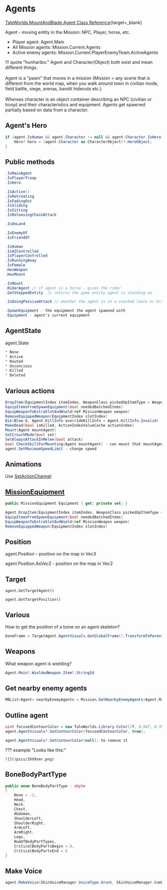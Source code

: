 # Agents

[TaleWorlds.MountAndBlade.Agent Class Reference](https://apidoc.bannerlord.com/v/1.2.12/class_tale_worlds_1_1_mount_and_blade_1_1_agent.html){target=_blank}

Agent - moving entity in the Mission: NPC, Player, horse, etc.

* Player agent: Agent.Main
* All Mission agents: Mission.Current.Agents
* Active enemy agents: Mission.Current.PlayerEnemyTeam.ActiveAgents


!!! quote "hunharibo:"
    Agent and Character(Object) both exist and mean different things. <br><br>
    Agent is a "pawn" that moves in a mission (Mission = any scene that is different from the world map, when you walk around town in civilian mode, field battle, siege, arenas, bandit hideouts etc.)<br><br>
    Whereas character is an object container describing an NPC (civilian or troop) and their characteristics and equipment. Agents get spawned partially based on data from a character.

## Agent's Hero

``` cs
if (agent.IsHuman && agent.Character != null && agent.Character.IsHero) {
    Hero? hero = (agent.Character as CharacterObject)?.HeroObject;
}
```

## Public methods

``` cs
.IsMainAgent
.IsPlayerTroop
.IsHero

.IsActive()
.IsRetreating
.IsFadingOut
.IsSliding
.IsSitting
.IsReleasingChainAttack

.IsOnLand

.IsEnemyOf
.IsFriendOf

.IsHuman
.IsAIControlled
.IsPlayerControlled
.IsRunningAway
.IsFemale
.HasWeapon
.HasMount

.IsMount
.RiderAgent // if agent is a horse - gives the rider
.GetSteppedEntity  // returns the game entity agent is standing on

.IsDoingPassiveAttack // whether the agent is in a couched lance or braced spear state

.SpawnEquipment - the equipment the agent spawned with
.Equipment - agent's current equipment

```



## AgentState

agent.State

``` cs
* None
* Active
* Routed
* Unconcious
* Killed
* Deleted
```


## Various actions

``` cs
DropItem(EquipmentIndex itemIndex, WeaponClass pickedUpItemType = WeaponClass.Undefined)
EquipItemsFromSpawnEquipment(bool neededBatchedItems)
EquipWeaponToExtraSlotAndWield(ref MissionWeapon weapon)
RemoveEquippedWeapon(EquipmentIndex slotIndex)
Die(Blow b, Agent.KillInfo overrideKillInfo = Agent.KillInfo.Invalid)
MakeDead(bool isKilled, ActionIndexValueCache actionIndex)
Mount(Agent mountAgent)
SetCrouchMode(bool set)
SetAlwaysAttackInMelee(bool attack)
bool CheckSkillForMounting(Agent mountAgent) - can mount that mountAgent?
agent.SetMaximumSpeedLimit - change speed
```

## Animations

Use [SetActionChannel](/modding/animations/#setactionchannel)


## [MissionEquipment](/modding/equipment/#missionequipment)

``` cs
public MissionEquipment Equipment { get; private set; }

Agent.DropItem(EquipmentIndex itemIndex, WeaponClass pickedUpItemType = WeaponClass.Undefined)
EquipItemsFromSpawnEquipment(bool neededBatchedItems)
EquipWeaponToExtraSlotAndWield(ref MissionWeapon weapon)
RemoveEquippedWeapon(EquipmentIndex slotIndex)

```

## Position

agent.Position - position on the map in Vec3

agent.Position.AsVec2 - position on the map in Vec2

## Target

    agent.GetTargetAgent()

    agent.GetTargetPosition()

## Various

How to get the position of a bone on an agent skeleton?

``` cs
boneFrame = TargetAgent.AgentVisuals.GetGlobalFrame().TransformToParent(TargetAgent.AgentVisuals.GetBoneEntitialFrame(i, false));
```

## Weapons

What weapon agent is wielding?

``` cs
Agent.Main?.WieldedWeapon.Item?.StringId
```

## Get nearby enemy agents

``` cs
MBList<Agent> nearbyEnemyAgents = Mission.GetNearbyEnemyAgents(Agent.Main.Position.AsVec2, 20f, Mission.PlayerTeam, new MBList<Agent>());
```

## Outline agent

``` cs
uint focusedContourColor = new TaleWorlds.Library.Color(1f, 0.84f, 0.35f, 1f).ToUnsignedInteger();
agent.AgentVisuals?.SetContourColor(focusedContourColor, true);

agent.AgentVisuals?.SetContourColor(null); to remove it
```

??? example "Looks like this:"

    ![](/pics/3XV9smr.png)


## BoneBodyPartType

``` cs
public enum BoneBodyPartType : sbyte
{
    None = -1,
    Head,
    Neck,
    Chest,
    Abdomen,
    ShoulderLeft,
    ShoulderRight,
    ArmLeft,
    ArmRight,
    Legs,
    NumOfBodyPartTypes,
    CriticalBodyPartsBegin = 0,
    CriticalBodyPartsEnd = 6
}
```

## Make Voice

``` cs
agent.MakeVoice(SkinVoiceManager.VoiceType.Grunt, SkinVoiceManager.CombatVoiceNetworkPredictionType.NoPrediction);
```